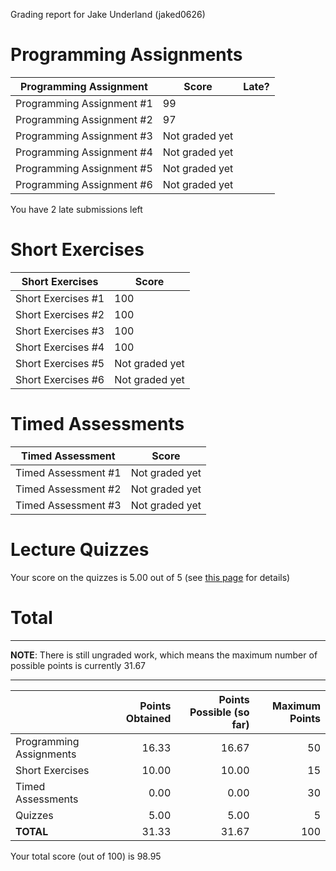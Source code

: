 Grading report for Jake Underland (jaked0626)

Programming Assignments
=======================

|  Programming Assignment   |     Score      | Late? |
|---------------------------|----------------|-------|
| Programming Assignment #1 |             99 |       |
| Programming Assignment #2 |             97 |       |
| Programming Assignment #3 | Not graded yet |       |
| Programming Assignment #4 | Not graded yet |       |
| Programming Assignment #5 | Not graded yet |       |
| Programming Assignment #6 | Not graded yet |       |

You have 2 late submissions left


Short Exercises
===============

|  Short Exercises   |     Score      |
|--------------------|----------------|
| Short Exercises #1 |            100 |
| Short Exercises #2 |            100 |
| Short Exercises #3 |            100 |
| Short Exercises #4 |            100 |
| Short Exercises #5 | Not graded yet |
| Short Exercises #6 | Not graded yet |


Timed Assessments
=================

|  Timed Assessment   |     Score      |
|---------------------|----------------|
| Timed Assessment #1 | Not graded yet |
| Timed Assessment #2 | Not graded yet |
| Timed Assessment #3 | Not graded yet |


Lecture Quizzes
===============

Your score on the quizzes is 5.00 out of 5 (see [this page](lecture-details.md) for details)


Total
=====

---

**NOTE**: There is still ungraded work, which means the maximum
number of possible points is currently 31.67

---

|                         | Points Obtained | Points Possible (so far) | Maximum Points |
|-------------------------|----------------:|-------------------------:|---------------:|
| Programming Assignments |           16.33 |                    16.67 |             50 |
| Short Exercises         |           10.00 |                    10.00 |             15 |
| Timed Assessments       |            0.00 |                     0.00 |             30 |
| Quizzes                 |            5.00 |                     5.00 |              5 |
| **TOTAL**               |           31.33 |                    31.67 |            100 |

Your total score (out of 100) is 98.95

